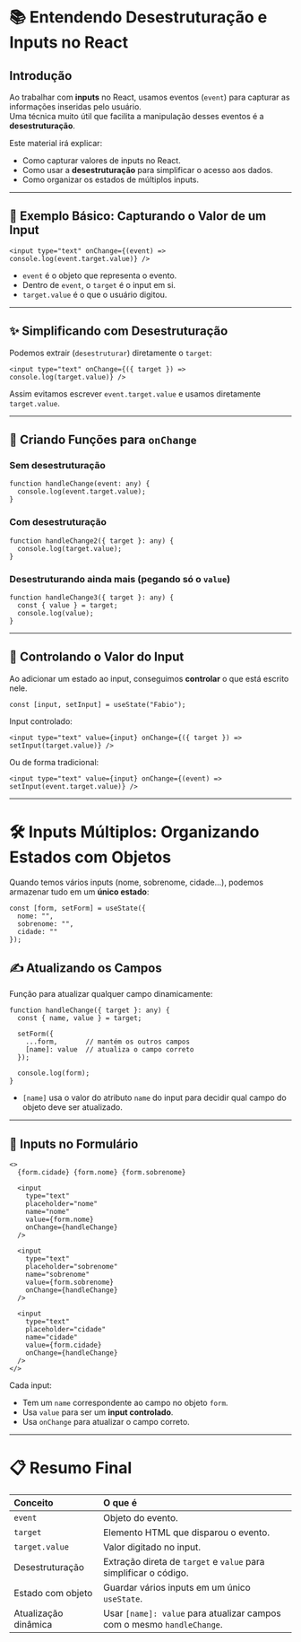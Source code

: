 # 📚 Entendendo Desestruturação e Inputs no React

## Introdução

Ao trabalhar com **inputs** no React, usamos eventos (`event`) para capturar as informações inseridas pelo usuário.  
Uma técnica muito útil que facilita a manipulação desses eventos é a **desestruturação**.

Este material irá explicar:

- Como capturar valores de inputs no React.
- Como usar a **desestruturação** para simplificar o acesso aos dados.
- Como organizar os estados de múltiplos inputs.

---

## 🌟 Exemplo Básico: Capturando o Valor de um Input

```tsx
<input type="text" onChange={(event) => console.log(event.target.value)} />
```

- `event` é o objeto que representa o evento.
- Dentro de `event`, o `target` é o input em si.
- `target.value` é o que o usuário digitou.

---

## ✨ Simplificando com Desestruturação

Podemos extrair (`desestruturar`) diretamente o `target`:

```tsx
<input type="text" onChange={({ target }) => console.log(target.value)} />
```

Assim evitamos escrever `event.target.value` e usamos diretamente `target.value`.

---

## 🧹 Criando Funções para `onChange`

### Sem desestruturação

```tsx
function handleChange(event: any) {
  console.log(event.target.value);
}
```

### Com desestruturação

```tsx
function handleChange2({ target }: any) {
  console.log(target.value);
}
```

### Desestruturando ainda mais (pegando só o `value`)

```tsx
function handleChange3({ target }: any) {
  const { value } = target;
  console.log(value);
}
```

---

## 🧐 Controlando o Valor do Input

Ao adicionar um estado ao input, conseguimos **controlar** o que está escrito nele.

```tsx
const [input, setInput] = useState("Fabio");
```

Input controlado:

```tsx
<input type="text" value={input} onChange={({ target }) => setInput(target.value)} />
```

Ou de forma tradicional:

```tsx
<input type="text" value={input} onChange={(event) => setInput(event.target.value)} />
```

---

# 🛠️ Inputs Múltiplos: Organizando Estados com Objetos

Quando temos vários inputs (nome, sobrenome, cidade...), podemos armazenar tudo em um **único estado**:

```tsx
const [form, setForm] = useState({
  nome: "",
  sobrenome: "",
  cidade: ""
});
```

## ✍️ Atualizando os Campos

Função para atualizar qualquer campo dinamicamente:

```tsx
function handleChange({ target }: any) {
  const { name, value } = target;

  setForm({
    ...form,       // mantém os outros campos
    [name]: value  // atualiza o campo correto
  });

  console.log(form);
}
```

- `[name]` usa o valor do atributo `name` do input para decidir qual campo do objeto deve ser atualizado.

---

## 🔎 Inputs no Formulário

```tsx
<>
  {form.cidade} {form.nome} {form.sobrenome}

  <input
    type="text"
    placeholder="nome"
    name="nome"
    value={form.nome}
    onChange={handleChange}
  />

  <input
    type="text"
    placeholder="sobrenome"
    name="sobrenome"
    value={form.sobrenome}
    onChange={handleChange}
  />

  <input
    type="text"
    placeholder="cidade"
    name="cidade"
    value={form.cidade}
    onChange={handleChange}
  />
</>
```

Cada input:

- Tem um `name` correspondente ao campo no objeto `form`.
- Usa `value` para ser um **input controlado**.
- Usa `onChange` para atualizar o campo correto.

---

# 📋 Resumo Final

| Conceito                  | O que é                                                              |
|:---------------------------|:---------------------------------------------------------------------|
| `event`                    | Objeto do evento.                                                    |
| `target`                   | Elemento HTML que disparou o evento.                                 |
| `target.value`             | Valor digitado no input.                                             |
| Desestruturação            | Extração direta de `target` e `value` para simplificar o código.     |
| Estado com objeto          | Guardar vários inputs em um único `useState`.                        |
| Atualização dinâmica       | Usar `[name]: value` para atualizar campos com o mesmo `handleChange`.|
